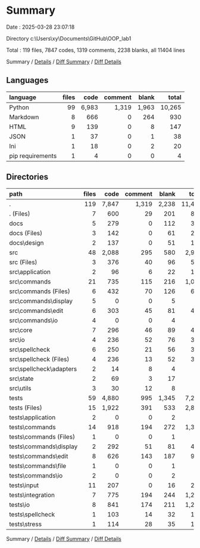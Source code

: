 # Summary

Date : 2025-03-28 23:07:18

Directory c:\\Users\\xy\\Documents\\GitHub\\OOP_lab1

Total : 119 files,  7847 codes, 1319 comments, 2238 blanks, all 11404 lines

Summary / [Details](details.md) / [Diff Summary](diff.md) / [Diff Details](diff-details.md)

## Languages
| language | files | code | comment | blank | total |
| :--- | ---: | ---: | ---: | ---: | ---: |
| Python | 99 | 6,983 | 1,319 | 1,963 | 10,265 |
| Markdown | 8 | 666 | 0 | 264 | 930 |
| HTML | 9 | 139 | 0 | 8 | 147 |
| JSON | 1 | 37 | 0 | 1 | 38 |
| Ini | 1 | 18 | 0 | 2 | 20 |
| pip requirements | 1 | 4 | 0 | 0 | 4 |

## Directories
| path | files | code | comment | blank | total |
| :--- | ---: | ---: | ---: | ---: | ---: |
| . | 119 | 7,847 | 1,319 | 2,238 | 11,404 |
| . (Files) | 7 | 600 | 29 | 201 | 830 |
| docs | 5 | 279 | 0 | 112 | 391 |
| docs (Files) | 3 | 142 | 0 | 61 | 203 |
| docs\\design | 2 | 137 | 0 | 51 | 188 |
| src | 48 | 2,088 | 295 | 580 | 2,963 |
| src (Files) | 3 | 376 | 40 | 96 | 512 |
| src\\application | 2 | 96 | 6 | 22 | 124 |
| src\\commands | 21 | 735 | 115 | 216 | 1,066 |
| src\\commands (Files) | 6 | 432 | 70 | 126 | 628 |
| src\\commands\\display | 5 | 0 | 0 | 5 | 5 |
| src\\commands\\edit | 6 | 303 | 45 | 81 | 429 |
| src\\commands\\io | 4 | 0 | 0 | 4 | 4 |
| src\\core | 7 | 296 | 46 | 89 | 431 |
| src\\io | 4 | 236 | 52 | 76 | 364 |
| src\\spellcheck | 6 | 250 | 21 | 56 | 327 |
| src\\spellcheck (Files) | 4 | 236 | 13 | 52 | 301 |
| src\\spellcheck\\adapters | 2 | 14 | 8 | 4 | 26 |
| src\\state | 2 | 69 | 3 | 17 | 89 |
| src\\utils | 3 | 30 | 12 | 8 | 50 |
| tests | 59 | 4,880 | 995 | 1,345 | 7,220 |
| tests (Files) | 15 | 1,922 | 391 | 533 | 2,846 |
| tests\\application | 2 | 0 | 0 | 2 | 2 |
| tests\\commands | 14 | 918 | 194 | 272 | 1,384 |
| tests\\commands (Files) | 1 | 0 | 0 | 1 | 1 |
| tests\\commands\\display | 2 | 292 | 51 | 81 | 424 |
| tests\\commands\\edit | 8 | 626 | 143 | 187 | 956 |
| tests\\commands\\file | 1 | 0 | 0 | 1 | 1 |
| tests\\commands\\io | 2 | 0 | 0 | 2 | 2 |
| tests\\input | 11 | 207 | 0 | 16 | 223 |
| tests\\integration | 7 | 775 | 194 | 244 | 1,213 |
| tests\\io | 8 | 841 | 174 | 211 | 1,226 |
| tests\\spellcheck | 1 | 103 | 14 | 32 | 149 |
| tests\\stress | 1 | 114 | 28 | 35 | 177 |

Summary / [Details](details.md) / [Diff Summary](diff.md) / [Diff Details](diff-details.md)